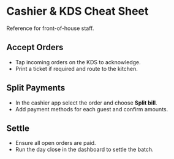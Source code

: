 # Cashier & KDS Cheat Sheet

Reference for front-of-house staff.

## Accept Orders
- Tap incoming orders on the KDS to acknowledge.
- Print a ticket if required and route to the kitchen.

## Split Payments
- In the cashier app select the order and choose **Split bill**.
- Add payment methods for each guest and confirm amounts.

## Settle
- Ensure all open orders are paid.
- Run the day close in the dashboard to settle the batch.

